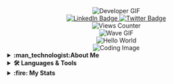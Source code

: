 <div id="header" align="center">
  <img src="https://media.giphy.com/media/s1x9tuT50eLJs8ZxPf/giphy.gif" width="140" alt="Developer GIF"/>
    <div id="badges">
      <a href="https://www.linkedin.com/in/shlomisimantov/" alt="LinkedIn URL">
        <img src="https://img.shields.io/badge/LinkedIn-blue?style=for-the-badge&logo=linkedin&logoColor=white" alt="LinkedIn Badge"/>
      </a>
      <a href="https://twitter.com/Shlomi_ST" alt="Twitter URL">
        <img src="https://img.shields.io/badge/Twitter-blue?style=for-the-badge&logo=twitter&logoColor=white" alt="Twitter Badge"/>
      </a>
      <br>
      <img src="https://komarev.com/ghpvc/?username=ShlomiSimanTov&style=flat-square&color=blue" alt="Views Counter"/>
      <br>
<!--       <img src="https://img.shields.io/github/followers/ShlomiSimanTov?style=social" alt="Followers"/>
      <br> -->
      <img src="https://media.giphy.com/media/hvRJCLFzcasrR4ia7z/giphy.gif" width="30px" alt="Wave GIF"/>
      <br>
      <img src="https://media.giphy.com/media/Qo2dupDib32rkTY4hX/giphy.gif" width="20%" alt="Hello World"/>
    </div>
</div>
<div align="center">
  <img src="https://media.giphy.com/media/dWesBcTLavkZuG35MI/giphy.gif" width="550" height="300" alt="Coding Image"/>
</div>


<details>
  <summary><b>:man_technologist:About Me</b></summary><br/>
<p>
  <img src="https://media.giphy.com/media/BoUKRWRO5WHKjEE6Rk/giphy.gif" align='right' width="150px" alt="Wazzup Img"/>
</p>
  
- :telescope: Full Stack Developer at Airsoft LTD.

- :seedling: Studying at HackerU Collage.
  
- :zap: Exploring Blockchain Content & Crypto analysis.
  
- :mailbox: How to reach me: [![Linkedin Badge](https://img.shields.io/badge/-Shlomi-blue?style=flat&logo=Linkedin&logoColor=white)](https://www.linkedin.com/in/shlomisimantov/)
  
</details>

<details>
  <summary><b>🛠️ Languages & Tools</b></summary><br/>
    <div>
      <img src="https://github.com/devicons/devicon/blob/master/icons/wordpress/wordpress-plain.svg" title="Wordpress" alt="Wordpress" width="40" height="40"/>&nbsp;
      <img src="https://github.com/devicons/devicon/blob/master/icons/php/php-plain.svg" title="PHP" alt="PHP" width="40" height="40"/>&nbsp;
      <img src="https://github.com/devicons/devicon/blob/master/icons/redux/redux-original.svg" title="Redux" alt="Redux" width="40" height="40"/>&nbsp;
      <img src="https://github.com/devicons/devicon/blob/master/icons/react/react-original.svg" title="React" alt="React" width="40" height="40"/>&nbsp;
      <img src="https://github.com/devicons/devicon/blob/master/icons/angularjs/angularjs-original.svg" title="Angular" alt="Angular" width="40" height="40"/>&nbsp;
      <img src="https://github.com/devicons/devicon/blob/master/icons/firebase/firebase-plain.svg" title="Firebase" alt="Firebase" width="40" height="40"/>&nbsp;
      <img src="https://github.com/devicons/devicon/blob/master/icons/express/express-original.svg" title="Express" alt="Express" width="40" height="40"/>&nbsp;
      <img src="https://github.com/devicons/devicon/blob/master/icons/nodejs/nodejs-original.svg" title="NodeJS" alt="NodeJS" width="40" height="40"/>&nbsp;
      <img src="https://github.com/devicons/devicon/blob/master/icons/mongodb/mongodb-original.svg" title="Mongo" alt="Mongo" width="40" height="40"/>&nbsp;
      <img src="https://github.com/devicons/devicon/blob/master/icons/mysql/mysql-original.svg" title="MySQL"  alt="MySQL" width="40" height="40"/>&nbsp;
      <img src="https://github.com/devicons/devicon/blob/master/icons/javascript/javascript-original.svg" title="JavaScript" alt="JavaScript" width="40" height="40"/>&nbsp;
      <img src="https://github.com/devicons/devicon/blob/master/icons/git/git-original.svg" title="Git" **alt="Git" width="40" height="40"/>
      <img src="https://github.com/devicons/devicon/blob/master/icons/github/github-original.svg" title="Github" **alt="Github" width="40" height="40"/>
      <img src="https://github.com/devicons/devicon/blob/master/icons/jquery/jquery-original.svg" title="JQuery" alt="JQuery" width="40" height="40"/>&nbsp;
      <img src="https://github.com/devicons/devicon/blob/master/icons/bootstrap/bootstrap-original.svg" title="Bootstrap" alt="Bootstrap" width="40" height="40"/>&nbsp;
      <img src="https://github.com/devicons/devicon/blob/master/icons/sass/sass-original.svg" title="SASS" alt="SASS " width="40" height="40"/>&nbsp;
      <img src="https://github.com/devicons/devicon/blob/master/icons/css3/css3-original.svg"  title="CSS3" alt="CSS" width="40" height="40"/>&nbsp;
      <img src="https://github.com/devicons/devicon/blob/master/icons/html5/html5-original.svg" title="HTML5" alt="HTML" width="40" height="40"/>&nbsp;
      <img src="https://github.com/devicons/devicon/blob/master/icons/vscode/vscode-original.svg" title="VSCode" alt="VSCode" width="40" height="40"/>&nbsp;
    </div>
</details>

<details>
  <summary><b>:fire: My Stats</b></summary><br/>
  
[![GitHub Streak](http://github-readme-streak-stats.herokuapp.com?user=ShlomiSimanTov&theme=dark&background=000000)](https://github.com/ShlomiSimanTov)
  
[![Top Langs](https://github-readme-stats.vercel.app/api/top-langs/?username=ShlomiSimanTov&layout=compact&theme=vision-friendly-dark)](https://github.com/ShlomiSimanTov?tab=repositories)
  
</details>



